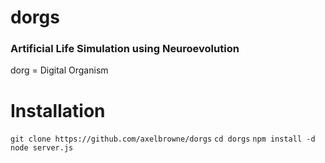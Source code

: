 # dorgs
### Artificial Life Simulation using Neuroevolution
dorg = Digital Organism

# Installation
`git clone https://github.com/axelbrowne/dorgs`
`cd dorgs`
`npm install -d`
`node server.js`
